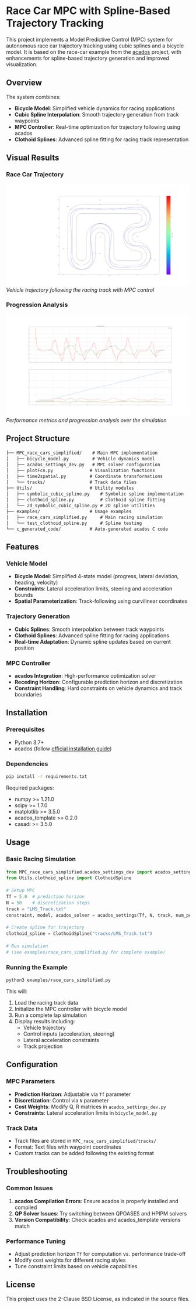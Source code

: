 # Race Car MPC with Spline-Based Trajectory Tracking

This project implements a Model Predictive Control (MPC) system for autonomous race car trajectory tracking using cubic splines and a bicycle model. It is based on the race-car example from the [acados](https://github.com/acados/acados) project, with enhancements for spline-based trajectory generation and improved visualization.

## Overview

The system combines:
- **Bicycle Model**: Simplified vehicle dynamics for racing applications
- **Cubic Spline Interpolation**: Smooth trajectory generation from track waypoints
- **MPC Controller**: Real-time optimization for trajectory following using acados
- **Clothoid Splines**: Advanced spline fitting for racing track representation

## Visual Results

### Race Car Trajectory
![Race Car Trajectory](race_car_trajectory.png)
*Vehicle trajectory following the racing track with MPC control*

### Progression Analysis
![Progression](progression.png)
*Performance metrics and progression analysis over the simulation*

## Project Structure

```
├── MPC_race_cars_simplified/    # Main MPC implementation
│   ├── bicycle_model.py         # Vehicle dynamics model
│   ├── acados_settings_dev.py   # MPC solver configuration
│   ├── plotFcn.py              # Visualization functions
│   ├── time2spatial.py         # Coordinate transformations
│   └── tracks/                 # Track data files
├── Utils/                      # Utility modules
│   ├── symbolic_cubic_spline.py    # Symbolic spline implementation
│   ├── clothoid_spline.py          # Clothoid spline fitting
│   └── 2d_symbolic_cubic_spline.py # 2D spline utilities
├── examples/                   # Usage examples
│   ├── race_cars_simplified.py     # Main racing simulation
│   └── test_clothoid_spline.py     # Spline testing
└── c_generated_code/           # Auto-generated acados C code
```

## Features

### Vehicle Model
- **Bicycle Model**: Simplified 4-state model (progress, lateral deviation, heading, velocity)
- **Constraints**: Lateral acceleration limits, steering and acceleration bounds
- **Spatial Parameterization**: Track-following using curvilinear coordinates

### Trajectory Generation
- **Cubic Splines**: Smooth interpolation between track waypoints
- **Clothoid Splines**: Advanced spline fitting for racing applications
- **Real-time Adaptation**: Dynamic spline updates based on current position

### MPC Controller
- **acados Integration**: High-performance optimization solver
- **Receding Horizon**: Configurable prediction horizon and discretization
- **Constraint Handling**: Hard constraints on vehicle dynamics and track boundaries

## Installation

### Prerequisites
- Python 3.7+
- acados (follow [official installation guide](https://docs.acados.org/))

### Dependencies
```bash
pip install -r requirements.txt
```

Required packages:
- numpy >= 1.21.0
- scipy >= 1.7.0
- matplotlib >= 3.5.0
- acados_template >= 0.2.0
- casadi >= 3.5.0

## Usage

### Basic Racing Simulation
```python
from MPC_race_cars_simplified.acados_settings_dev import acados_settings
from Utils.clothoid_spline import ClothoidSpline

# Setup MPC
Tf = 5.0  # prediction horizon
N = 50    # discretization steps
track = "LMS_Track.txt"
constraint, model, acados_solver = acados_settings(Tf, N, track, num_points=50)

# Create spline for trajectory
clothoid_spline = ClothoidSpline("tracks/LMS_Track.txt")

# Run simulation
# (see examples/race_cars_simplified.py for complete example)
```

### Running the Example
```bash
python3 examples/race_cars_simplified.py
```

This will:
1. Load the racing track data
2. Initialize the MPC controller with bicycle model
3. Run a complete lap simulation
4. Display results including:
   - Vehicle trajectory
   - Control inputs (acceleration, steering)
   - Lateral acceleration constraints
   - Track projection

## Configuration

### MPC Parameters
- **Prediction Horizon**: Adjustable via `Tf` parameter
- **Discretization**: Control via `N` parameter
- **Cost Weights**: Modify Q, R matrices in `acados_settings_dev.py`
- **Constraints**: Lateral acceleration limits in `bicycle_model.py`

### Track Data
- Track files are stored in `MPC_race_cars_simplified/tracks/`
- Format: Text files with waypoint coordinates
- Custom tracks can be added following the existing format

## Troubleshooting

### Common Issues
1. **acados Compilation Errors**: Ensure acados is properly installed and compiled
2. **QP Solver Issues**: Try switching between QPOASES and HPIPM solvers
3. **Version Compatibility**: Check acados and acados_template versions match

### Performance Tuning
- Adjust prediction horizon `Tf` for computation vs. performance trade-off
- Modify cost weights for different racing styles
- Tune constraint limits based on vehicle capabilities

## License

This project uses the 2-Clause BSD License, as indicated in the source files. 